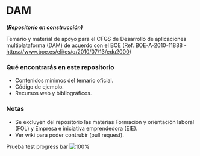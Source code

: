 # DAM

*****(Repositorio en construcción)*****

Temario y material de apoyo para el CFGS de Desarrollo de aplicaciones multiplataforma (DAM) de acuerdo con el BOE (Ref. 
    BOE-A-2010-11888 - https://www.boe.es/eli/es/o/2010/07/13/edu2000)

### Qué encontrarás en este repositorio
- Contenidos mínimos del temario oficial.
- Código de ejemplo.
- Recursos web y bibliográficos.

### Notas
- Se excluyen del repositorio las materias Formación y orientación laboral (FOL) y Empresa e iniciativa emprendedora (EIE).
- Ver wiki para poder contrubir (pull request).



Prueba test progress bar ![100%](https://progress-bar.dev/10)
